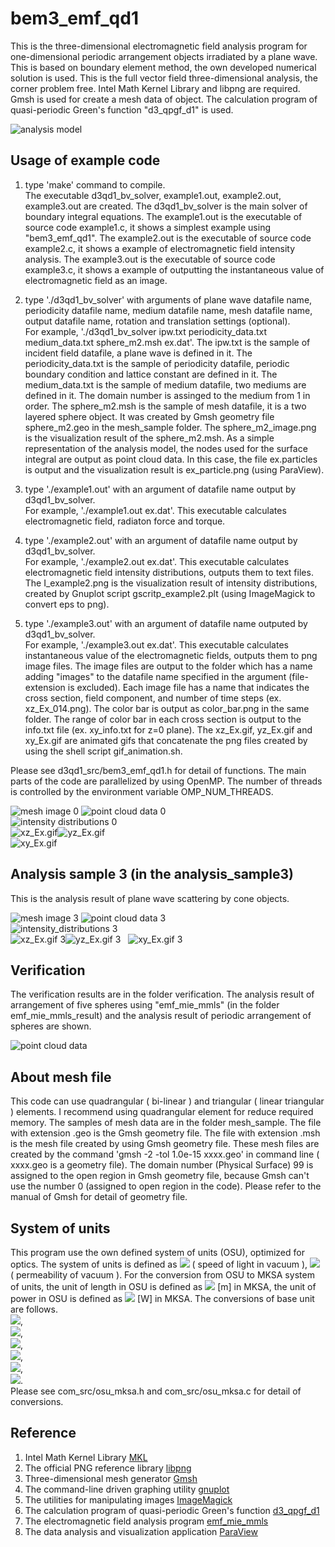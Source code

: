 # bem3_emf_qd1

This is the three-dimensional electromagnetic field analysis program for one-dimensional periodic arrangement objects irradiated by a plane wave. 
This is based on boundary element method, the own developed numerical solution is used. 
This is the full vector field three-dimensional analysis, the corner problem free.
Intel Math Kernel Library and libpng are required. Gmsh is used for create a mesh data of object. 
The calculation program of quasi-periodic Green's function "d3_qpgf_d1" is used.  

![analysis model](model_qpbc1.png "analysis model (model_qpbc1.png)")  


## Usage of example code  

1. type 'make' command to compile.  
   The executable d3qd1_bv_solver, example1.out, example2.out, example3.out are created. 
   The d3qd1_bv_solver is the main solver of boundary integral equations.
   The example1.out is the executable of source code example1.c, it shows a simplest example using "bem3_emf_qd1". 
   The example2.out is the executable of source code example2.c, it shows a example of electromagnetic field intensity analysis. 
   The example3.out is the executable of source code example3.c, it shows a example of outputting the instantaneous value of electromagnetic field as an image.  
  
2. type './d3qd1_bv_solver' with arguments of plane wave datafile name, periodicity datafile name, medium datafile name, mesh datafile name, output datafile name, rotation and translation settings (optional).  
   For example, './d3qd1_bv_solver ipw.txt periodicity_data.txt medium_data.txt sphere_m2.msh ex.dat'. 
   The ipw.txt is the sample of incident field datafile, a plane wave is defined in it. 
   The periodicity_data.txt is the sample of periodicity datafile, periodic boundary condition and lattice constant are defined in it. 
   The medium_data.txt is the sample of medium datafile, two mediums are defined in it. The domain number is assinged to the medium from 1 in order. 
   The sphere_m2.msh is the sample of mesh datafile, it is a two layered sphere object. 
   It was created by Gmsh geometry file sphere_m2.geo in the mesh_sample folder.
   The sphere_m2_image.png is the visualization result of the sphere_m2.msh. 
   As a simple representation of the analysis model, the nodes used for the surface integral are output as point cloud data. 
   In this case, the file ex.particles is output and the visualization result is ex_particle.png (using ParaView).  
   
3. type './example1.out' with an argument of datafile name output by d3qd1_bv_solver.  
   For example, './example1.out ex.dat'. This executable calculates electromagnetic field, radiaton force and torque.  

4. type './example2.out' with an argument of datafile name output by d3qd1_bv_solver.  
   For example, './example2.out ex.dat'. This executable calculates electromagnetic field intensity distributions, outputs them to text files. 
   The I_example2.png is the visualization result of intensity distributions, created by Gnuplot script gscritp_example2.plt
   (using ImageMagick to convert eps to png).  
   
5. type './example3.out' with an argument of datafile name outputed by d3qd1_bv_solver.  
   For example, './example3.out ex.dat'. This executable calculates instantaneous value of the electromagnetic fields, outputs them to png image files. 
   The image files are output to the folder which has a name adding "images" to the datafile name specified in the argument (file-extension is excluded). 
   Each image file has a name that indicates the cross section, field component, and number of time steps (ex. xz_Ex_014.png). 
   The color bar is output as color_bar.png in the same folder. 
   The range of color bar in each cross section is output to the info.txt file (ex. xy_info.txt for z=0 plane). 
   The xz_Ex.gif, yz_Ex.gif and xy_Ex.gif are animated gifs that concatenate the png files created by using the shell script gif_animation.sh.  

Please see d3qd1_src/bem3_emf_qd1.h for detail of functions.
The main parts of the code are parallelized by using OpenMP. 
The number of threads is controlled by the environment variable OMP_NUM_THREADS.  

![mesh image 0](sphere_m2_image.png "mesh image of the object (sphere_m2_image.png)") 
![point cloud data 0](ex_particles.png "nodes for surface integral (ex_particles.png)")  
![intensity distributions 0](I_example2.png "intensity distributions (I_example2.png)")  
![xz_Ex.gif](xz_Ex.gif "instantaneous value of the E_x on y=0 plane (xz_Ex.gif)")![yz_Ex.gif](yz_Ex.gif "instantaneous value of the E_x on x=0 plane (yz_Ex.gif)")  
![xy_Ex.gif](xy_Ex.gif "instantaneous value of the E_x on z=0 plane (xy_Ex.gif)")  


## Analysis sample 3 (in the analysis_sample3)  

This is the analysis result of plane wave scattering by cone objects. 

![mesh image 3](analysis_sample3/cone_m1_image.png "mesh image of the object (analysis_sample3/cone_m1_image.png)") 
![point cloud data 3](analysis_sample3/ex3_particles.png "nodes for surface integral (analysis_sample3/ex3_particles.png)")  
![intensity_distributions 3](analysis_sample3/I_example2_logcb.png "intensity distributions (analysis_sample3/I_example2_logcb.png)")  
![xz_Ex.gif 3](analysis_sample3/xz_Ex.gif "instantaneous value of the E_x on y=0 plane (analysis_sample3/xz_Ex.gif)")![yz_Ex.gif 3](analysis_sample3/yz_Ex.gif "instantaneous value of the E_x on x=0 plane (analysis_sample3/yz_Ex.gif)")  
![xy_Ex.gif 3](analysis_sample3/xy_Ex.gif "instantaneous value of the E_x on z=0 plane (analysis_sample3/xy_Ex.gif)")  


## Verification  

The verification results are in the folder verification. 
The analysis result of arrangement of five spheres using "emf_mie_mmls" (in the folder emf_mie_mmls_result) 
and the analysis result of periodic arrangement of spheres are shown. 

![point cloud data](verification/emf_mie_mmls_result/v1_particles.png "nodes for surface integral (verification/emf_mie_mmls/v1_particles.png)")  


## About mesh file 

This code can use quadrangular ( bi-linear ) and triangular ( linear triangular ) elements. 
I recommend using quadrangular element for reduce required memory. 
The samples of mesh data are in the folder mesh_sample. 
The file with extension .geo is the Gmsh geometry file. 
The file with extension .msh is the mesh file created by using Gmsh geometry file. 
These mesh files are created by the command 'gmsh -2 -tol 1.0e-15 xxxx.geo' in command line ( xxxx.geo is a geometry file). 
The domain number (Physical Surface) 99 is assigned to the open region in Gmsh geometry file, because Gmsh can't use the number 0 (assigned to open region in the code). 
Please refer to the manual of Gmsh for detail of geometry file.  


## System of units  

This program use the own defined system of units (OSU), optimized for optics. 
The system of units is defined as <img src="https://latex.codecogs.com/gif.latex?c_0=1"> ( speed of light in vacuum ), 
<img src="https://latex.codecogs.com/gif.latex?\mu_0=1"> ( permeability of vacuum ). 
For the conversion from OSU to MKSA system of units, the unit of length in OSU is defined as 
<img src="https://latex.codecogs.com/gif.latex?1\times10^{-6}"> [m] in MKSA, the unit of power in OSU is defined as
<img src="https://latex.codecogs.com/gif.latex?1\times10^{-3}"> [W] in MKSA. The conversions of base unit are follows.  
<img src="https://latex.codecogs.com/gif.latex?a=1\times10^{-6}">,  
<img src="https://latex.codecogs.com/gif.latex?b=1\times10^{-3}">,  
<img src="https://latex.codecogs.com/gif.latex?a\,\mathrm{[m]}=1\,\mathrm{[L]}">,  
<img src="https://latex.codecogs.com/gif.latex?\frac{ab}{c_0^3}\,\mathrm{[kg]}=1\,\mathrm{[M]}">,  
<img src="https://latex.codecogs.com/gif.latex?\frac{a}{c_0}\,\mathrm{[s]}=1\,\mathrm{[T]}">,  
<img src="https://latex.codecogs.com/gif.latex?\sqrt{\frac{b}{c_0\mu_0}}\,\mathrm{[A]}=1\,\mathrm{[I]}">.  
Please see com_src/osu_mksa.h and com_src/osu_mksa.c for detail of conversions.  


## Reference  

1. Intel Math Kernel Library [MKL](https://software.intel.com/mkl)  
2. The official PNG reference library [libpng](http://www.libpng.org/pub/png/libpng.html)  
3. Three-dimensional mesh generator [Gmsh](https://gmsh.info/)
4. The command-line driven graphing utility [gnuplot](http://www.gnuplot.info/)  
5. The utilities for manipulating images [ImageMagick](https://imagemagick.org/)  
6. The calculation program of quasi-periodic Green's function [d3_qpgf_d1](https://github.com/akohta/d3_qpgf_d1/)
7. The electromagnetic field analysis program [emf_mie_mmls](https://github.com/akohta/emf_mie_mmls/)  
8. The data analysis and visualization application [ParaView](https://www.paraview.org/)  
